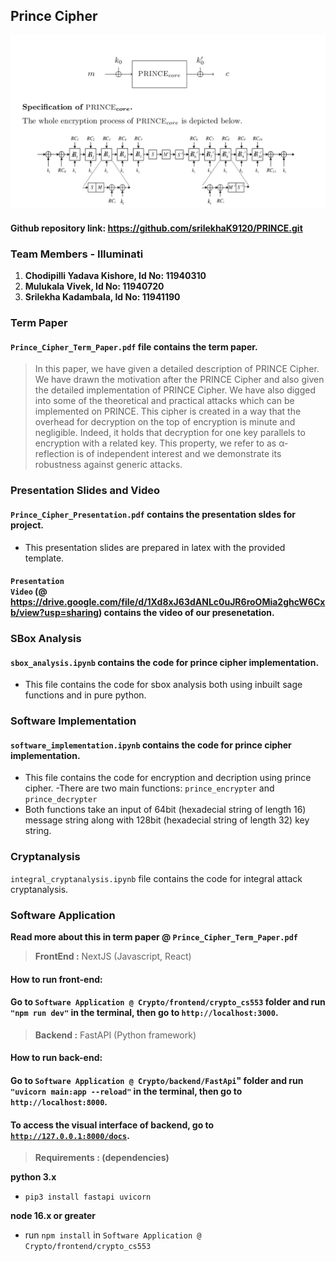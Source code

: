 ## **Prince Cipher**

![price cipher core](core.png)
#### **Github repository link: https://github.com/srilekhaK9120/PRINCE.git**
### **Team Members - Illuminati**

1. **Chodipilli Yadava Kishore, Id No: 11940310**
2. **Mulukala Vivek, Id No: 11940720**
3. **Srilekha Kadambala, Id No: 11941190**

### **Term Paper**

#### <code>Prince_Cipher_Term_Paper.pdf</code> file contains the term paper.

> In this paper, we have given a detailed description of PRINCE Cipher. We have drawn the motivation after the PRINCE Cipher and also given the detailed
> implementation of PRINCE Cipher. We have also digged into some of the theoretical
> and practical attacks which can be implemented on PRINCE. This cipher is created
> in a way that the overhead for decryption on the top of encryption is minute and
> negligible. Indeed, it holds that decryption for one key parallels to encryption with a related key. This property, we refer to as α-reflection is of independent interest and we demonstrate its robustness against generic attacks.

### **Presentation Slides and Video**

#### <code>Prince_Cipher_Presentation.pdf</code> contains the presentation sldes for project.

- This presentation slides are prepared in latex with the provided template.

#### <code>Presentation Video</code> (@ https://drive.google.com/file/d/1Xd8xJ63dANLc0uJR6roOMia2ghcW6Cxb/view?usp=sharing) contains the video of our presenetation.

### **SBox Analysis**

#### <code>sbox_analysis.ipynb</code> contains the code for prince cipher implementation.

- This file contains the code for sbox analysis both using inbuilt sage functions and in pure python.

### **Software Implementation**

#### <code>software_implementation.ipynb</code> contains the code for prince cipher implementation.

- This file contains the code for encryption and decription using prince cipher.
  -There are two main functions: <code>prince_encrypter</code> and <code>prince_decrypter</code>
- Both functions take an input of 64bit (hexadecial string of length 16) message string along with 128bit (hexadecial string of length 32) key string.

### **Cryptanalysis**

<code>integral_cryptanalysis.ipynb</code> file contains the code for integral attack cryptanalysis.

### **Software Application**
**Read more about this in term paper @ <code>Prince_Cipher_Term_Paper.pdf</code>**

> **FrontEnd :** NextJS (Javascript, React)

#### **How to run front-end:**

#### Go to <code>Software Application @ Crypto/frontend/crypto_cs553</code> folder and run <code>"npm run dev"</code> in the terminal, then go to <code>http://localhost:3000</code>.

> **Backend :** FastAPI (Python framework)

#### **How to run back-end:**

#### Go to <code>Software Application @ Crypto/backend/FastApi</code>" folder and run <code>"uvicorn main:app --reload"</code> in the terminal, then go to <code>http://localhost:8000</code>.

#### To access the visual interface of backend, go to <code>http://127.0.0.1:8000/docs</code>.

> **Requirements : (dependencies)**

**python 3.x**

- <code>pip3 install fastapi uvicorn</code>

**node 16.x or greater**

- run <code>npm install</code> in <code>Software Application @ Crypto/frontend/crypto_cs553</code>
